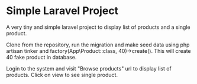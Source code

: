 # Simple Laravel Project

A very tiny and simple laravel project to display list of products and a single product.

Clone from the repository, run the migration and make seed data using php artisan tinker 
and factory(App\Product::class, 40)->create(). This will create 40 fake product in database.

Login to the system and visit "Browse products" url to display list of products. Click on view to see single product.
